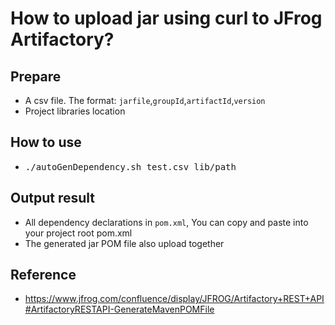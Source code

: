 # How to upload jar using curl to JFrog Artifactory?

## Prepare 
* A csv file. The format: `jarfile`,`groupId`,`artifactId`,`version`
* Project libraries location

## How to use
* <pre>./autoGenDependency.sh test.csv lib/path</pre>

## Output result
* All dependency declarations in `pom.xml`, You can copy and paste into your project root pom.xml
* The generated jar POM file also upload together

## Reference
* https://www.jfrog.com/confluence/display/JFROG/Artifactory+REST+API#ArtifactoryRESTAPI-GenerateMavenPOMFile
